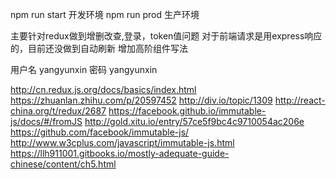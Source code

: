 npm run start 开发环境
npm run prod 生产环境

主要针对redux做到增删改查,登录，token值问题
对于前端请求是用express响应的，目前还没做到自动刷新
增加高阶组件写法

用户名 yangyunxin
密码   yangyunxin

http://cn.redux.js.org/docs/basics/index.html
https://zhuanlan.zhihu.com/p/20597452
http://div.io/topic/1309
http://react-china.org/t/redux/2687
https://facebook.github.io/immutable-js/docs/#/fromJS
http://gold.xitu.io/entry/57ce5f9bc4c9710054ac206e
https://github.com/facebook/immutable-js/
http://www.w3cplus.com/javascript/immutable-js.html
https://llh911001.gitbooks.io/mostly-adequate-guide-chinese/content/ch5.html
